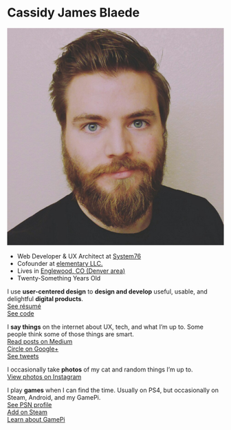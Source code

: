 # Cassidy James Blaede

![Me](/images/me.jpg)

<ul class="fa-ul">
    <li><i class="fa-li fa fa-briefcase"></i>Web Developer & UX Architect at <a href="https://system76.com/">System76</a></li>
    <li><i class="fa-li fa fa-heart"></i>Cofounder at <a href="https://elementary.io/">elementary LLC.</a></li>
    <li><i class="fa-li fa fa-map-marker"></i>Lives in <a href="https://www.google.com/maps/place/Englewood,+CO/@39.6888341,-104.9838867,12z/data=!4m2!3m1!1s0x876c807a9da33fb7:0x6620ef5f5fcfffc5">Englewood, CO (Denver area)</a></li>
    <li><i class="fa-li fa fa-birthday-cake"></i><span id="age">Twenty-Something</span> Years Old</li>
</ul>

I use **user-centered design** to **design and develop** useful, usable, and delightful **digital products**.
<br /><a href="http://cassidyjames.com/resume" class="read-more resume"><i class="fa fa-fw fa-file-text-o"></i>See résumé</a>
<br/><a href="https://github.com/cassidyjames" class="read-more github"><i class="fa fa-fw fa-github"></i>See code</a>

I **say things** on the internet about UX, tech, and what I&rsquo;m up to. Some people think some of those things are smart.
<br/><a href="https://medium.com/@cassidyjames" class="read-more medium"><i class="fa fa-fw fa-medium"></i>Read posts on Medium</a>
<br/><a href="https://plus.google.com/+CassidyJames" class="read-more google-plus"><i class="fa fa-fw fa-google-plus"></i>Circle on Google+</a>
<br/><a href="https://twitter.com/CassidyJames" class="read-more twitter"><i class="fa fa-fw fa-twitter"></i>See tweets</a>

I occasionally take **photos** of my cat and random things I&rsquo;m up to.
<br/><a href="https://instagram.com/cassidy.james.blaede" class="read-more instagram"><i class="fa fa-fw fa-instagram"></i>View photos on Instagram</a>

I play **games** when I can find the time. Usually on PS4, but occasionally on Steam, Android, and my GamePi.
<br/><a href="http://psnprofiles.com/blaede22" class="read-more psn"><i class="fa fa-fw fa-trophy"></i>See PSN profile</a>
<br/><a href="http://steamcommunity.com/id/cassidyjames/" class="read-more steam"><i class="fa fa-fw fa-steam-square"></i>Add on Steam</a>
<br/><a href="gamepi" class="read-more gamepi"><i class="fa fa-fw fa-gamepad"></i>Learn about GamePi</a>
